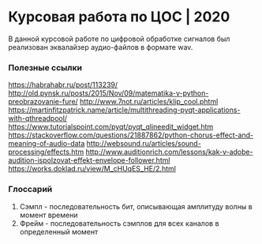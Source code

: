 # Курсовая работа по ЦОС | 2020
В данной курсовой работе по цифровой обработке сигналов был реализован эквалайзер аудио-файлов в формате wav.



### Полезные ссылки
https://habrahabr.ru/post/113239/
http://old.pynsk.ru/posts/2015/Nov/09/matematika-v-python-preobrazovanie-fure/
http://www.7not.ru/articles/klip_cool.phtml
https://martinfitzpatrick.name/article/multithreading-pyqt-applications-with-qthreadpool/
https://www.tutorialspoint.com/pyqt/pyqt_qlineedit_widget.htm
https://stackoverflow.com/questions/21887862/python-chorus-effect-and-meaning-of-audio-data
http://websound.ru/articles/sound-processing/effects.htm
http://www.auditionrich.com/lessons/kak-v-adobe-audition-ispolzovat-effekt-envelope-follower.html
https://works.doklad.ru/view/M_cHUqES_HE/2.html

### Глоссарий
1. Cэмпл - последовательность бит, описывающая амплитуду волны в момент времени
2. Фрейм - последовательность сэмплов для всех каналов в определенный момент